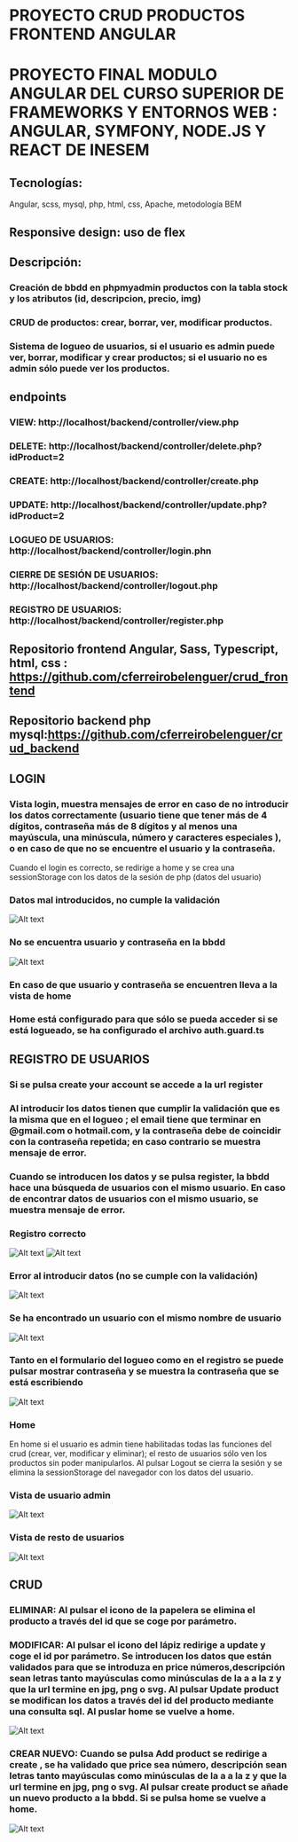# PROYECTO CRUD PRODUCTOS FRONTEND ANGULAR
# PROYECTO FINAL MODULO ANGULAR DEL CURSO SUPERIOR DE FRAMEWORKS Y ENTORNOS WEB : ANGULAR, SYMFONY, NODE.JS Y REACT DE INESEM

## Tecnologías:
Angular, scss, mysql, php, html, css, Apache, metodología BEM

## Responsive design: uso de flex 

## Descripción:
### Creación de bbdd en phpmyadmin productos con la tabla stock y los atributos (id, descripcion, precio, img)
### CRUD de productos: crear, borrar, ver, modificar productos.
### Sistema de logueo de usuarios, si el usuario es admin puede ver, borrar, modificar y crear productos; si el usuario no es admin sólo puede ver los productos.

## endpoints
### VIEW: http://localhost/backend/controller/view.php
### DELETE: http://localhost/backend/controller/delete.php?idProduct=2
### CREATE: http://localhost/backend/controller/create.php
### UPDATE: http://localhost/backend/controller/update.php?idProduct=2
### LOGUEO DE USUARIOS:  http://localhost/backend/controller/login.phn
### CIERRE DE SESIÓN DE USUARIOS:  http://localhost/backend/controller/logout.php
### REGISTRO DE USUARIOS:  http://localhost/backend/controller/register.php

## Repositorio frontend Angular, Sass, Typescript, html, css : https://github.com/cferreirobelenguer/crud_frontend
## Repositorio backend php mysql:https://github.com/cferreirobelenguer/crud_backend

## LOGIN
### Vista login, muestra mensajes de error en caso de no introducir los datos correctamente (usuario tiene que tener más de 4 dígitos, contraseña más de 8 dígitos y al menos una mayúscula, una minúscula, número y caracteres especiales ), o en caso de que no se encuentre el usuario y la contraseña.
Cuando el login es correcto, se redirige a home y se crea una sessionStorage con los datos de la sesión de php (datos del usuario)
### Datos mal introducidos, no cumple la validación
![Alt text](image.png)
### No se encuentra usuario y contraseña en la bbdd
![Alt text](image-1.png)

### En caso de que usuario y contraseña se encuentren lleva a la vista de home
### Home está configurado para que sólo se pueda acceder si se está logueado, se ha configurado el archivo auth.guard.ts

## REGISTRO DE USUARIOS
### Si se pulsa create your account se accede a la url register
### Al introducir los datos tienen que cumplir la validación que es la misma que en el logueo ; el email tiene que terminar en @gmail.com o hotmail.com, y la contraseña debe de coincidir con la contraseña repetida; en caso contrario se muestra mensaje de error.
### Cuando se introducen los datos y se pulsa register, la bbdd hace una búsqueda de usuarios con el mismo usuario. En caso de encontrar datos de usuarios con el mismo usuario, se muestra mensaje de error.

### Registro correcto
![Alt text](image-2.png)
![Alt text](image-3.png)
### Error al introducir datos (no se cumple con la validación)
![Alt text](image-5.png)
### Se ha encontrado un usuario con el mismo nombre de usuario
![Alt text](image-4.png)

### Tanto en el formulario del logueo como en el registro se puede pulsar mostrar contraseña y se muestra la contraseña que se está escribiendo
![Alt text](image-6.png)

### Home
En home si el usuario es admin tiene habilitadas todas las funciones del crud (crear, ver, modificar y eliminar); el resto de usuarios sólo ven los productos sin poder manipularlos. Al pulsar Logout se cierra la sesión y se elimina la sessionStorage del navegador con los datos del usuario.

### Vista de usuario admin
![Alt text](image-7.png)
### Vista de resto de usuarios
![Alt text](image-8.png)

## CRUD

### ELIMINAR: Al pulsar el icono de la papelera se elimina el producto a través del id que se coge por parámetro.
### MODIFICAR: Al pulsar el icono del lápiz redirige a update y coge el id por parámetro. Se introducen los datos que están validados para que se introduza en price números,descripción sean letras tanto mayúsculas como minúsculas de la a a la z y que la url termine en jpg, png o svg. Al pulsar Update product se modifican los datos a través del id del producto mediante una consulta sql. Al puslar home se vuelve a home.
![Alt text](image-9.png)
### CREAR NUEVO: Cuando se pulsa Add product se redirige a create , se ha validado que price sea número, descripción sean letras tanto mayúsculas como minúsculas de la a a la z y que la url termine en jpg, png o svg. Al pulsar create product se añade un nuevo producto a la bbdd. Si se pulsa home se vuelve a home.
![Alt text](image-10.png)

